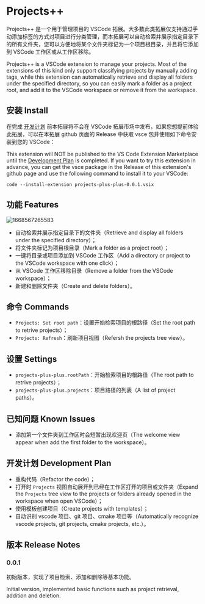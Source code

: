 # Projects++

Projects++ 是一个用于管理项目的 VSCode 拓展。大多数此类拓展仅支持通过手动添加标签的方式对项目进行分类管理，而本拓展可以自动检索并展示指定目录下的所有文件夹，您可以方便地将某个文件夹标记为一个项目根目录，并且将它添加到 VSCode 工作区或从工作区移除。

Projects++ is a VSCode extension to manage your projects. Most of the extensions of this kind only support classifying projects by manually adding tags, while this extension can automatically retrieve and display all folders under the specified directory, so you can easily mark a folder as a project root, and add it to the VSCode workspace or remove it from the workspace.

## 安装 Install

在完成 [开发计划](#开发计划-development-plan) 前本拓展将不会在 VSCode 拓展市场中发布，如果您想提前体验此拓展，可以在本拓展 github 页面的 Release 中获取 vsce 包并使用如下命令安装到您的 VSCode：

This extension will NOT be published to the VS Code Extension Marketplace until the [Development Plan](#开发计划-development-plan) is completed. If you want to try this extension in advance, you can get the vsce package in the Release of this extension's github page and use the following command to install it to your VSCode:

```shell
code --install-extension projects-plus-plus-0.0.1.vsix
```

## 功能 Features

![1668567265583](assets/1668567265583.gif)

* 自动检索并展示指定目录下的文件夹（Retrieve and display all folders under the specified directory）；
* 将文件夹标记为项目根目录（Mark a folder as a project root）；
* 一键将目录或项目添加到 VSCode 工作区（Add a directory or project to the VSCode workspace with one click）；
* 从 VSCode 工作区移除目录（Remove a folder from the VSCode workspace）；
* 新建和删除文件夹（Create and delete folders）。

## 命令 Commands

* `Projects: Set root path`：设置开始检索项目的根路径（Set the root path to retrive projects）；
* `Projects: Refresh`：刷新项目视图（Refersh the projects tree view）。

## 设置 Settings

* `projects-plus-plus.rootPath`：开始检索项目的根路径（The root path to retrive projects）；
* `projects-plus-plus.projects`：项目路径的列表（A list of project paths）。

## 已知问题 Known Issues

* 添加第一个文件夹到工作区时会短暂出现欢迎页（The welcome view appear when add the first folder to the workspace）。

## 开发计划 Development Plan

* 重构代码（Refactor the code）；
* 打开时 `Projects` 视图自动展开到已经在工作区打开的项目或文件夹（Expand the `Projects` tree view to the projects or folders already opened in the workspace when open VSCode）；
* 使用模板创建项目（Create projects with templates）；
* 自动识别 vscode 项目、git 项目、cmake 项目等（Automatically recognize vscode projects, git projects, cmake projects, etc.）。

## 版本 Release Notes

### 0.0.1

初始版本，实现了项目检索、添加和删除等基本功能。

Initial version, implemented basic functions such as project retrieval, addition and deletion.
